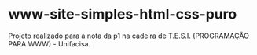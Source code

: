 # www-site-simples-html-css-puro
Projeto realizado para a nota da p1 na cadeira de T.E.S.I. (PROGRAMAÇÃO PARA WWW) - Unifacisa.
